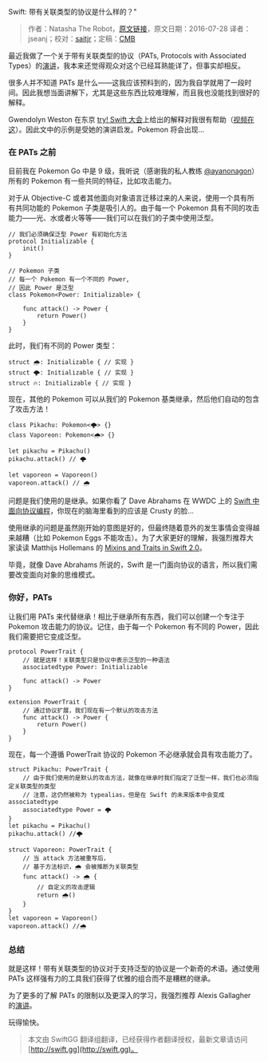 Swift: 带有关联类型的协议是什么样的？"

> 作者：Natasha The Robot，[原文链接](https://www.natashatherobot.com/swift-what-are-protocols-with-associated-types/)，原文日期：2016-07-28
> 译者：jseanj；校对：[saitjr](http://www.saitjr.com)；定稿：[CMB](https://github.com/chenmingbiao)
  









最近我做了一个关于带有关联类型的协议（PATs, Protocols with Associated Types）的[演讲](http://www.slideshare.net/natashatherobot/practical-protocols-with-associated-types)，我本来还觉得观众对这个已经耳熟能详了，但事实却相反。

很多人并不知道 PATs 是什么——这我应该预料到的，因为我自学就用了一段时间。因此我想当面讲解下，尤其是这些东西比较难理解，而且我也没能找到很好的解释。

Gwendolyn Weston 在东京 [try! Swift 大会](http://www.tryswiftnyc.com/)上给出的解释对我很有帮助（[视频在这](https://realm.io/news/tryswift-gwendolyn-weston-type-erasure/)）。因此文中的示例是受她的演讲启发。Pokemon 将会出现...



### 在 PATs 之前

目前我在 Pokemon Go 中是 9 级，我听说（感谢我的私人教练 [@ayanonagon](https://twitter.com/ayanonagon)）所有的 Pokemon 有一些共同的特征，比如攻击能力。

对于从 Objective-C 或者其他面向对象语言迁移过来的人来说，使用一个具有所有共同功能的 Pokemon 子类是吸引人的。由于每一个 Pokemon 具有不同的攻击能力——光、水或者火等等——我们可以在我们的子类中使用泛型。

    
    // 我们必须确保泛型 Power 有初始化方法
    protocol Initializable {
        init()
    }
     
    // Pokemon 子类
    // 每一个 Pokemon 有一个不同的 Power, 
    // 因此 Power 是泛型
    class Pokemon<Power: Initializable> {
        
        func attack() -> Power {
            return Power()
        }
    }

此时，我们有不同的 Power 类型：

    
    struct 🌧: Initializable { // 实现 }
    struct 🌩: Initializable { // 实现 }
    struct 🔥: Initializable { // 实现 }

现在，其他的 Pokemon 可以从我们的 Pokemon 基类继承，然后他们自动的包含了攻击方法！

    
    class Pikachu: Pokemon<🌩> {}
    class Vaporeon: Pokemon<🌧> {}
     
    let pikachu = Pikachu()
    pikachu.attack() // 🌩
     
    let vaporeon = Vaporeon()
    vaporeon.attack() // 🌧

问题是我们使用的是继承。如果你看了 Dave Abrahams 在 WWDC 上的 [Swift 中面向协议编程](https://developer.apple.com/videos/play/wwdc2015/408/)，你现在的脑海里看到的应该是 Crusty 的脸...

使用继承的问题是虽然刚开始的意图是好的，但最终随着意外的发生事情会变得越来越糟（比如 Pokemon Eggs 不能攻击）。为了大家更好的理解，我强烈推荐大家读读 Matthijs Hollemans 的 [Mixins and Traits in Swift 2.0](http://matthijshollemans.com/2015/07/22/mixins-and-traits-in-swift-2/)。

毕竟，就像 Dave Abrahams 所说的，Swift 是一门面向协议的语言，所以我们需要改变面向对象的思维模式。

### 你好，PATs

让我们用 PATs 来代替继承！相比于继承所有东西，我们可以创建一个专注于 Pokemon 攻击能力的协议。记住，由于每一个 Pokemon 有不同的 Power，因此我们需要把它变成泛型。

    
    protocol PowerTrait {
        // 就是这样！关联类型只是协议中表示泛型的一种语法
        associatedtype Power: Initializable
        
        func attack() -> Power
    }
     
    extension PowerTrait {
        // 通过协议扩展，我们现在有一个默认的攻击方法 
        func attack() -> Power {
            return Power()
        }
    }

现在，每一个遵循 PowerTrait 协议的 Pokemon 不必继承就会具有攻击能力了。

    
    struct Pikachu: PowerTrait {
        // 由于我们使用的是默认的攻击方法，就像在继承时我们指定了泛型一样，我们也必须指定关联类型的类型
        // 注意，这仍然被称为 typealias，但是在 Swift 的未来版本中会变成 associatedtype
        associatedtype Power = 🌩
    }
    let pikachu = Pikachu()
    pikachu.attack() //🌩
     
    struct Vaporeon: PowerTrait {
        // 当 attack 方法被重写后，
        // 基于方法标识，🌧 会被推断为关联类型
        func attack() -> 🌧 {
            // 自定义的攻击逻辑
            return 🌧()
        }
    }
    let vaporeon = Vaporeon()
    vaporeon.attack() //🌧

### 总结

就是这样！带有关联类型的协议对于支持泛型的协议是一个新奇的术语。通过使用 PATs 这样强有力的工具我们获得了优雅的组合而不是糟糕的继承。

为了更多的了解 PATs 的限制以及更深入的学习，我强烈推荐 Alexis Gallagher 的[演讲](https://www.youtube.com/watch?v=XWoNjiSPqI8)。

玩得愉快。

> 本文由 SwiftGG 翻译组翻译，已经获得作者翻译授权，最新文章请访问 [http://swift.gg](http://swift.gg)。